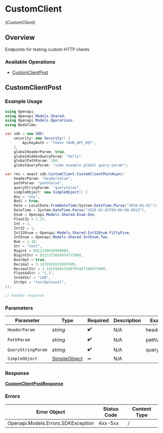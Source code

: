 # CustomClient
(*CustomClient*)

## Overview

Endpoints for testing custom HTTP clients

### Available Operations

* [CustomClientPost](#customclientpost)

## CustomClientPost

### Example Usage

```csharp
using Openapi;
using Openapi.Models.Shared;
using Openapi.Models.Operations;
using NodaTime;

var sdk = new SDK(
    security: new Security() {
        ApiKeyAuth = "Token YOUR_API_KEY",
    },
    globalHeaderParam: true,
    globalHiddenQueryParam: "hello",
    globalPathParam: 100,
    globalQueryParam: "some example global query param");

var res = await sdk.CustomClient.CustomClientPostAsync(
    headerParam: "headerValue",
    pathParam: "pathValue",
    queryStringParam: "queryValue",
    simpleObject: new SimpleObject() {
    Any = "any",
    Bool = true,
    Date = LocalDate.FromDateTime(System.DateTime.Parse("2020-01-01")),
    DateTime = System.DateTime.Parse("2020-01-01T00:00:00.001Z"),
    Enum = Openapi.Models.Shared.Enum.One,
    Float32 = 1.1F,
    Int = 1,
    Int32 = 1,
    Int32Enum = Openapi.Models.Shared.Int32Enum.FiftyFive,
    IntEnum = Openapi.Models.Shared.IntEnum.Two,
    Num = 1.1D,
    Str = "test",
    Bigint = 8821239038968084,
    BigintStr = 9223372036854775808,
    BoolOpt = true,
    Decimal = 3.141592653589793M,
    DecimalStr = 3.14159265358979344719667586M,
    Float64Str = "1.1",
    Int64Str = "100",
    StrOpt = "testOptional",
});

// handle response
```

### Parameters

| Parameter                                           | Type                                                | Required                                            | Description                                         | Example                                             |
| --------------------------------------------------- | --------------------------------------------------- | --------------------------------------------------- | --------------------------------------------------- | --------------------------------------------------- |
| `HeaderParam`                                       | *string*                                            | :heavy_check_mark:                                  | N/A                                                 | headerValue                                         |
| `PathParam`                                         | *string*                                            | :heavy_check_mark:                                  | N/A                                                 | pathValue                                           |
| `QueryStringParam`                                  | *string*                                            | :heavy_check_mark:                                  | N/A                                                 | queryValue                                          |
| `SimpleObject`                                      | [SimpleObject](../../Models/Shared/SimpleObject.md) | :heavy_minus_sign:                                  | N/A                                                 |                                                     |


### Response

**[CustomClientPostResponse](../../Models/Operations/CustomClientPostResponse.md)**
### Errors

| Error Object                       | Status Code                        | Content Type                       |
| ---------------------------------- | ---------------------------------- | ---------------------------------- |
| Openapi.Models.Errors.SDKException | 4xx-5xx                            | */*                                |
